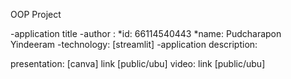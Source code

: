 OOP Project

-application title
-author :
  *id: 66114540443
  *name: Pudcharapon Yindeeram
-technology: [streamlit]
-application description:

presentation: [canva] link [public/ubu]
video: link [public/ubu]
